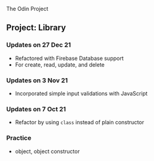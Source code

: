 The Odin Project  
## Project: Library  

### Updates on 27 Dec 21
* Refactored with Firebase Database support
* For create, read, update, and delete

### Updates on 3 Nov 21
* Incorporated simple input validations with JavaScript

### Updates on 7 Oct 21  
* Refactor by using `class` instead of plain constructor

### Practice
* object, object constructor
